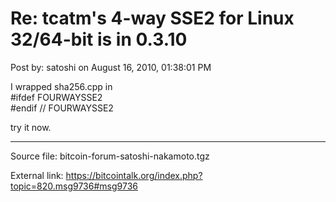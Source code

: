 # Re: tcatm's 4-way SSE2 for Linux 32/64-bit is in 0.3.10

Post by: satoshi on August 16, 2010, 01:38:01 PM

I wrapped sha256.cpp in<br>
\#ifdef FOURWAYSSE2<br>
\#endif // FOURWAYSSE2

try it now.

---

Source file: bitcoin-forum-satoshi-nakamoto.tgz

External link: https://bitcointalk.org/index.php?topic=820.msg9736#msg9736
